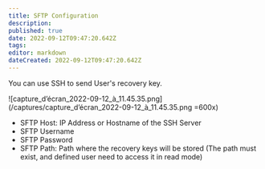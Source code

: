 ```yaml
---
title: SFTP Configuration
description: 
published: true
date: 2022-09-12T09:47:20.642Z
tags: 
editor: markdown
dateCreated: 2022-09-12T09:47:20.642Z
---
```


You can use SSH to send User's recovery key.

![capture_d’écran_2022-09-12_à_11.45.35.png](/captures/capture_d’écran_2022-09-12_à_11.45.35.png =600x)

- SFTP Host: IP Address or Hostname of the SSH Server
- SFTP Username
- SFTP Password
- SFTP Path: Path where the recovery keys will be stored (The path must exist, and defined user need to access it in read mode)